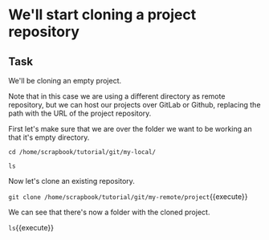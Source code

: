 # We'll start cloning a project repository

## Task

We'll be cloning an empty project.  

Note that in this case we are using a different directory as remote repository, but we can host our projects over GitLab or Github, replacing the path with the URL of the project repository.  

First let's make sure that we are over the folder we want to be working an that it's empty directory.  

`cd /home/scrapbook/tutorial/git/my-local/`

`ls`

Now let's clone an existing repository.  

`git clone /home/scrapbook/tutorial/git/my-remote/project`{{execute}}  

We can see that there's now a folder with the cloned project.  

`ls`{{execute}}  
